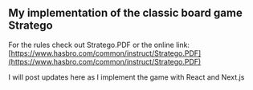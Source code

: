 ## My implementation of the classic board game Stratego

For the rules check out Stratego.PDF or the online link: [https://www.hasbro.com/common/instruct/Stratego.PDF](https://www.hasbro.com/common/instruct/Stratego.PDF)

I will post updates here as I implement the game with React and Next.js
